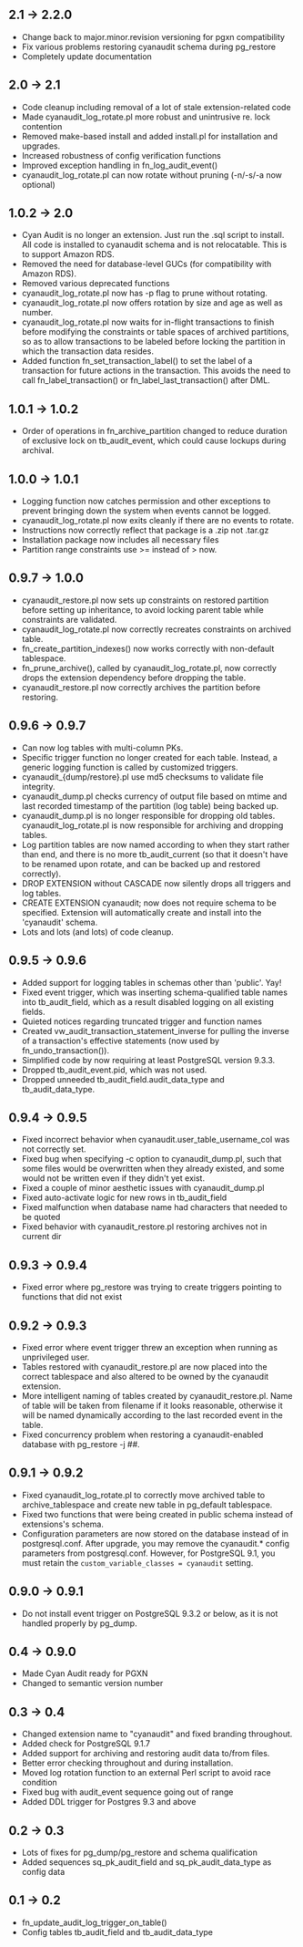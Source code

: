 2.1 -> 2.2.0
------------
- Change back to major.minor.revision versioning for pgxn compatibility
- Fix various problems restoring cyanaudit schema during pg_restore
- Completely update documentation

2.0 -> 2.1
----------
- Code cleanup including removal of a lot of stale extension-related code
- Made cyanaudit_log_rotate.pl more robust and unintrusive re. lock contention
- Removed make-based install and added install.pl for installation and upgrades.
- Increased robustness of config verification functions
- Improved exception handling in fn_log_audit_event()
- cyanaudit_log_rotate.pl can now rotate without pruning (-n/-s/-a now optional)

1.0.2 -> 2.0
------------
- Cyan Audit is no longer an extension. Just run the .sql script to install. All
  code is installed to cyanaudit schema and is not relocatable. This is to
  support Amazon RDS.
- Removed the need for database-level GUCs (for compatibility with Amazon RDS).
- Removed various deprecated functions
- cyanaudit_log_rotate.pl now has -p flag to prune without rotating.
- cyanaudit_log_rotate.pl now offers rotation by size and age as well as number.
- cyanaudit_log_rotate.pl now waits for in-flight transactions to finish before
  modifying the constraints or table spaces of archived partitions, so as to
  allow transactions to be labeled before locking the partition in which the
  transaction data resides.
- Added function fn_set_transaction_label() to set the label of a transaction
  for future actions in the transaction. This avoids the need to call
  fn_label_transaction() or fn_label_last_transaction() after DML.

1.0.1 -> 1.0.2
--------------
- Order of operations in fn_archive_partition changed to reduce duration of
  exclusive lock on tb_audit_event, which could cause lockups during archival.

1.0.0 -> 1.0.1
--------------
- Logging function now catches permission and other exceptions to prevent
  bringing down the system when events cannot be logged.
- cyanaudit_log_rotate.pl now exits cleanly if there are no events to rotate.
- Instructions now correctly reflect that package is a .zip not .tar.gz
- Installation package now includes all necessary files
- Partition range constraints use >= instead of > now.

0.9.7 -> 1.0.0
--------------
- cyanaudit_restore.pl now sets up constraints on restored partition before
  setting up inheritance, to avoid locking parent table while constraints are
  validated.
- cyanaudit_log_rotate.pl now correctly recreates constraints on archived table.
- fn_create_partition_indexes() now works correctly with non-default tablespace.
- fn_prune_archive(), called by cyanaudit_log_rotate.pl, now correctly drops the
  extension dependency before dropping the table.
- cyanaudit_restore.pl now correctly archives the partition before restoring.


0.9.6 -> 0.9.7
--------------
- Can now log tables with multi-column PKs.
- Specific trigger function no longer created for each table.  Instead, a
  generic logging function is called by customized triggers.
- cyanaudit_{dump/restore}.pl use md5 checksums to validate file integrity.
- cyanaudit_dump.pl checks currency of output file based on mtime and last
  recorded timestamp of the partition (log table) being backed up.
- cyanaudit_dump.pl is no longer responsible for dropping old tables.
  cyanaudit_log_rotate.pl is now responsible for archiving and dropping tables.
- Log partition tables are now named according to when they start rather than
  end, and there is no more tb_audit_current (so that it doesn't have to be
  renamed upon rotate, and can be backed up and restored correctly).
- DROP EXTENSION without CASCADE now silently drops all triggers and log tables.
- CREATE EXTENSION cyanaudit; now does not require schema to be specified.
  Extension will automatically create and install into the 'cyanaudit' schema.
- Lots and lots (and lots) of code cleanup.

0.9.5 -> 0.9.6
--------------
- Added support for logging tables in schemas other than 'public'. Yay!
- Fixed event trigger, which was inserting schema-qualified table names into
  tb_audit_field, which as a result disabled logging on all existing fields.
- Quieted notices regarding truncated trigger and function names
- Created vw_audit_transaction_statement_inverse for pulling the inverse of a
  transaction's effective statements (now used by fn_undo_transaction()).
- Simplified code by now requiring at least PostgreSQL version 9.3.3.
- Dropped tb_audit_event.pid, which was not used.
- Dropped unneeded tb_audit_field.audit_data_type and tb_audit_data_type.

0.9.4 -> 0.9.5
--------------
- Fixed incorrect behavior when cyanaudit.user_table_username_col was not
  correctly set.
- Fixed bug when specifying -c option to cyanaudit_dump.pl, such that some files
  would be overwritten when they already existed, and some would not be written
  even if they didn't yet exist.
- Fixed a couple of minor aesthetic issues with cyanaudit_dump.pl
- Fixed auto-activate logic for new rows in tb_audit_field
- Fixed malfunction when database name had characters that needed to be quoted
- Fixed behavior with cyanaudit_restore.pl restoring archives not in current dir

0.9.3 -> 0.9.4
--------------
- Fixed error where pg_restore was trying to create triggers pointing to
  functions that did not exist

0.9.2 -> 0.9.3
--------------
- Fixed error where event trigger threw an exception when running as
  unprivileged user.
- Tables restored with cyanaudit_restore.pl are now placed into the correct
  tablespace and also altered to be owned by the cyanaudit extension.
- More intelligent naming of tables created by cyanaudit_restore.pl. Name of
  table will be taken from filename if it looks reasonable, otherwise it will be
  named dynamically according to the last recorded event in the table.
- Fixed concurrency problem when restoring a cyanaudit-enabled database with
  pg_restore -j ##.

0.9.1 -> 0.9.2
--------------
- Fixed cyanaudit_log_rotate.pl to correctly move archived table to
  archive_tablespace and create new table in pg_default tablespace.
- Fixed two functions that were being created in public schema instead of
  extensions's schema.
- Configuration parameters are now stored on the database instead of in
  postgresql.conf. After upgrade, you may remove the cyanaudit.* config
  parameters from postgresql.conf. However, for PostgreSQL 9.1, you must retain
  the `custom_variable_classes = cyanaudit` setting.

0.9.0 -> 0.9.1
--------------
- Do not install event trigger on PostgreSQL 9.3.2 or below, as it is not
  handled properly by pg_dump.

0.4 -> 0.9.0
------------
- Made Cyan Audit ready for PGXN
- Changed to semantic version number

0.3 -> 0.4
----------
- Changed extension name to "cyanaudit" and fixed branding throughout.
- Added check for PostgreSQL 9.1.7 
- Added support for archiving and restoring audit data to/from files.
- Better error checking throughout and during installation.
- Moved log rotation function to an external Perl script to avoid race condition
- Fixed bug with audit_event sequence going out of range
- Added DDL trigger for Postgres 9.3 and above

0.2 -> 0.3
----------
- Lots of fixes for pg_dump/pg_restore and schema qualification
- Added sequences sq_pk_audit_field and sq_pk_audit_data_type as config data

0.1 -> 0.2
----------
- fn_update_audit_log_trigger_on_table()
- Config tables tb_audit_field and tb_audit_data_type
